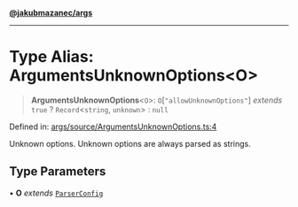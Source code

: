 [**@jakubmazanec/args**](../README.md)

---

# Type Alias: ArgumentsUnknownOptions\<O\>

> **ArgumentsUnknownOptions**\<`O`\>: `O`\[`"allowUnknownOptions"`\] _extends_ `true` ?
> `Record`\<`string`, `unknown`\> : `null`

Defined in:
[args/source/ArgumentsUnknownOptions.ts:4](https://github.com/jakubmazanec/tools/blob/dd3219e5c9e39fb2c6c2fa06c4f20acd2118ac84/packages/args/source/ArgumentsUnknownOptions.ts#L4)

Unknown options. Unknown options are always parsed as strings.

## Type Parameters

• **O** _extends_ [`ParserConfig`](ParserConfig.md)
